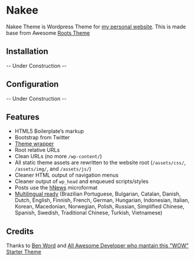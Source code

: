 # Nakee

Nakee Theme is Wordpress Theme for [my personal website](http://novrian.info).
This is made base from Awesome [Roots Theme](http://www.rootstheme.com)

## Installation

-- Under Construction --

## Configuration

-- Under Construction --

## Features

* HTML5 Boilerplate’s markup
* Bootstrap from Twitter
* [Theme wrapper](doc/wrapper.md)
* Root relative URLs
* Clean URLs (no more `/wp-content/`)
* All static theme assets are rewritten to the website root (`/assets/css/`,
`/assets/img/`, and `/assets/js/`)
* Cleaner HTML output of navigation menus
* Cleaner output of `wp_head` and enqueued scripts/styles
* Posts use the [hNews](http://microformats.org/wiki/hnews) microformat
* [Multilingual ready](http://www.rootstheme.com/wpml/) (Brazilian Portuguese,
Bulgarian, Catalan, Danish, Dutch, English, Finnish, French, German, Hungarian,
Indonesian, Italian, Korean, Macedonian, Norwegian, Polish, Russian, Simplified
Chinese, Spanish, Swedish, Traditional Chinese, Turkish, Vietnamese)

## Credits

Thanks to [Ben Word](https://github.com/retlehs) and [All Awesome Developer who mantain this "WOW" Starter Theme](https://github.com/retlehs/roots/contributors)
